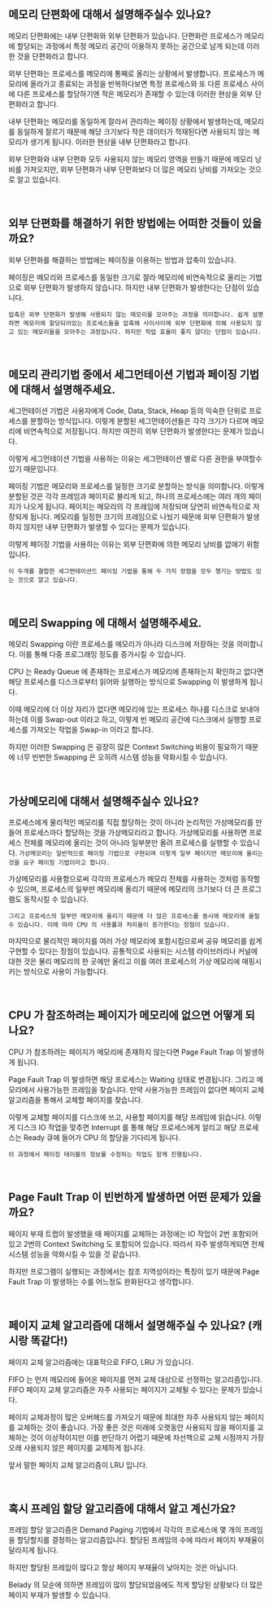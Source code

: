## 메모리 단편화에 대해서 설명해주실수 있나요?

메모리 단편화에는 내부 단편화와 외부 단편화가 있습니다. 단편화란 프로세스가 메모리에 할당되는 과정에서 특정 메모리 공간이 이용하지 못하는 공간으로 남게 되는데 이러한 것을 단편화라고 합니다.

외부 단편화는 프로세스를 메모리에 통째로 올리는 상황에서 발생합니다. 프로세스가 메모리에 올라가고 종료되는 과정을 반복하다보면 특정 프로세스와 또 다른 프로세스 사이에 다른 프로세스를 할당하기엔 적은 메모리가 존재할 수 있는데 이러한 현상을 외부 단편화라고 합니다.

내부 단편화는 메모리를 동일하게 잘라서 관리하는 페이징 상황에서 발생하는데, 메모리를 동일하게 잘르기 때문에 해당 크기보다 작은 데이터가 적재된다면 사용되지 않는 메모리가 생기게 됩니다. 이러한 현상을 내부 단편화라고 합니다.

외부 단편화와 내부 단편화 모두 사용되지 않는 메모리 영역을 만들기 때문에 메모리 낭비를 가져오지만, 외부 단편화가 내부 단편화보다 더 많은 메모리 낭비를 가져오는 것으로 알고 있습니다.

<br>

## 외부 단편화를 해결하기 위한 방법에는 어떠한 것들이 있을까요?

외부 단편화를 해결하는 방법에는 페이징을 이용하는 방법과 압축이 있습니다.

페이징은 메모리와 프로세스를 동일한 크기로 잘라 메모리에 비연속적으로 올리는 기법으로 외부 단편화가 발생하지 않습니다. 하지만 내부 단편화가 발생한다는 단점이 있습니다.

`압축은 외부 단편화가 발생해 사용되지 않는 메모리를 모아주는 과정을 의미합니다. 쉽게 설명하면 메모리에 할당되어있는 프로세스들을 압축해 사이사이에 외부 단편화에 의해 사용되지 않고 있는 메모리들을 모아주는 과정입니다. 하지만 작업 효율이 좋지 않다는 단점이 있습니다.`

<br>

## 메모리 관리기법 중에서 세그먼테이션 기법과 페이징 기법에 대해서 설명해주세요.

세그먼테이션 기법은 사용자에게 Code, Data, Stack, Heap 등의 익숙한 단위로 프로세스를 분할하는 방식입니다. 이렇게 분할된 세그먼테이션들은 각각 크기가 다르며 메모리에 비연속적으로 저장됩니다. 하지만 여전히 외부 단편화가 발생한다는 문제가 있습니다.

이렇게 세그먼테이션 기법을 사용하는 이유는 세그먼테이션 별로 다른 권한을 부여할수 있기 때문입니다.

페이징 기법은 메모리와 프로세스를 일정한 크기로 분할하는 방식을 의미합니다. 이렇게 분할된 것은 각각 프레임과 페이지로 불리게 되고, 하나의 프로세스에는 여러 개의 페이지가 나오게 됩니다. 페이지는 메모리의 각 프레임에 저장되며 당연히 비연속적으로 저장되게 됩니다. 메모리를 일정한 크기의 프레임으로 나눴기 때문에 외부 단편화가 발생하지 않지만 내부 단편화가 발생할 수 있다는 문제가 있습니다.

이렇게 페이징 기법을 사용하는 이유는 외부 단편화에 의한 메모리 낭비를 없애기 위함입니다.

`이 두개를 결합한 세그먼테이션드 페이징 기법을 통해 두 가지 장점을 모두 챙기는 방법도 있는 것으로 알고 있습니다.`

<br>

## 메모리 Swapping 에 대해서 설명해주세요.

메모리 Swapping 이란 프로세스를 메모리가 아니라 디스크에 저장하는 것을 의미합니다. 이를 통해 다중 프로그래밍 정도를 증가시킬 수 있습니다.

CPU 는 Ready Queue 에 존재하는 프로세스가 메모리에 존재하는지 확인하고 없다면 해당 프로세스를 디스크로부터 읽어와 실행하는 방식으로 Swapping 이 발생하게 됩니다.

이때 메모리에 더 이상 자리가 없다면 메모리에 있는 프로세스 하나를 디스크로 보내야 하는데 이를 Swap-out 이라고 하고, 이렇게 빈 메모리 공간에 디스크에서 실행할 프로세스를 가져오는 작업을 Swap-in 이라고 합니다.

하지만 이러한 Swapping 은 굉장히 많은 Context Switching 비용이 필요하기 때문에 너무 빈번한 Swapping 은 오히려 시스템 성능을 악화시킬 수 있습니다.

<br>

## 가상메모리에 대해서 설명해주실수 있나요?

프로세스에게 물리적인 메모리를 직접 할당하는 것이 아니라 논리적인 가상메모리를 만들어 프로세스마다 할당하는 것을 가상메모리라고 합니다. 가상메모리를 사용하면 프로세스 전체를 메모리에 올리는 것이 아니라 일부분만 올려 프로세스를 실행할 수 있습니다. `가상메모리는 일반적으로 페이징 기법으로 구현되며 이렇게 일부 페이지만 메모리에 올리는 것을 요구 페이징 기법이라고 합니다.`

가상메모리를 사용함으로써 각각의 프로세스가 메모리 전체를 사용하는 것처럼 동작할 수 있으며, 프로세스의 일부만 메모리에 올리기 때문에 메모리의 크기보다 더 큰 프로그램도 동작시킬 수 있습니다.

`그리고 프로세스의 일부만 메모리에 올리기 때문에 더 많은 프로세스를 동시에 메모리에 올릴 수 있습니다. 이에 따라 CPU 의 사용률과 처리율이 증가한다는 장점이 있습니다.`

마지막으로 물리적인 페이지를 여러 가상 메모리에 포함시킴으로써 공유 메모리를 쉽게 구현할 수 있다는 장점이 있습니다. 공통적으로 사용되는 시스템 라이브러리나 커널에 대한 것은 물리 메모리의 한 곳에만 올리고 이를 여러 프로세스의 가상 메모리에 매핑시키는 방식으로 사용이 가능합니다.

<br>

## CPU 가 참조하려는 페이지가 메모리에 없으면 어떻게 되나요?

CPU 가 참조하려는 페이지가 메모리에 존재하지 않는다면 Page Fault Trap 이 발생하게 됩니다.

Page Fault Trap 이 발생하면 해당 프로세스는 Waiting 상태로 변경됩니다. 그리고 메모리에서 사용가능한 프레임을 찾습니다. 만약 사용가능한 프레임이 없다면 페이지 교체 알고리즘을 통해서 교체할 페이지를 찾습니다.

이렇게 교체할 페이지를 디스크에 쓰고, 사용할 페이지를 해당 프레임에 읽습니다. 이렇게 디스크 IO 작업을 맞추면 Interrupt 를 통해 해당 프로세스에게 알리고 해당 프로세스는 Ready 큐에 들어가 CPU 의 할당을 기다리게 됩니다.

`이 과정에서 페이징 테이블의 정보를 수정하는 작업도 함께 진행됩니다.`

<br>

## Page Fault Trap 이 빈번하게 발생하면 어떤 문제가 있을까요?

페이지 부재 트랩이 발생했을 때 페이지를 교체하는 과정에는 IO 작업이 2번 포함되어 있고 2번의 Context Switching 도 포함되어 있습니다. 따라서 자주 발생하게되면 전체 시스템 성능을 악화시킬 수 있을 것 같습니다.

하지만 프로그램이 실행되는 과정에서는 참조 지역성이라는 특징이 있기 때문에 Page Fault Trap 이 발생하는 수를 어느정도 완화된다고 생각합니다.

<br>

## 페이지 교체 알고리즘에 대해서 설명해주실 수 있나요? (캐시랑 똑같다!)

페이지 교체 알고리즘에는 대표적으로 FIFO, LRU 가 있습니다.

FIFO 는 먼저 메모리에 들어온 페이지를 먼저 교체 대상으로 선정하는 알고리즘입니다. FIFO 페이지 교체 알고리즘은 자주 사용되는 페이지가 교체될 수 있다는 문제가 있습니다.

페이지 교체과정이 많은 오버헤드를 가져오기 때문에 최대한 자주 사용되지 않는 페이지를 교체하는 것이 좋습니다. 가장 좋은 것은 미래에 오랫동안 사용되지 않을 페이지를 교체하는 것이 이상적이지만 이를 판단하기 어렵기 때문에 차선책으로 교체 시점까지 가장 오래 사용되지 않은 페이지를 교체하게 됩니다.

앞서 말한 페이지 교체 알고리즘이 LRU 입니다.

<br>

## 혹시 프레임 할당 알고리즘에 대해서 알고 계신가요?

프레임 할당 알고리즘은 Demand Paging 기법에서 각각의 프로세스에 몇 개의 프레임을 할당할지를 결정하는 알고리즘입니다. 할당된 프레임의 수에 따라서 페이지 부재율이 달라지게 됩니다.

하지만 할당된 프레임이 많다고 항상 페이지 부재율이 낮아지는 것은 아닙니다.

Belady 의 모순에 의하면 프레임이 많이 할당되었음에도 적게 할당된 상황보다 더 많은 페이지 부재가 발생할 수 있습니다.